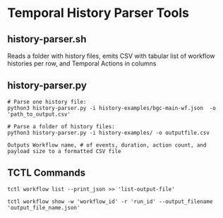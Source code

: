 # Temporal History Parser Tools

## history-parser.sh
Reads a folder with history files, emits CSV with tabular list of workflow histories per row, and Temporal Actions in columns

## history-parser.py
    # Parse one history file:
    python3 history-parser.py -i history-examples/bgc-main-wf.json  -o 'path_to_output.csv'

    # Parse a folder of history files:
    python3 history-parser.py -i history-examples/ -o outputfile.csv

    Outputs Workflow name, # of events, duration, action count, and payload size to a formatted CSV file


## TCTL Commands

    tctl workflow list --print_json >> 'list-output-file'

    tctl workflow show -w 'workflow_id' -r 'run_id' --output_filename 'output_file_name.json'


